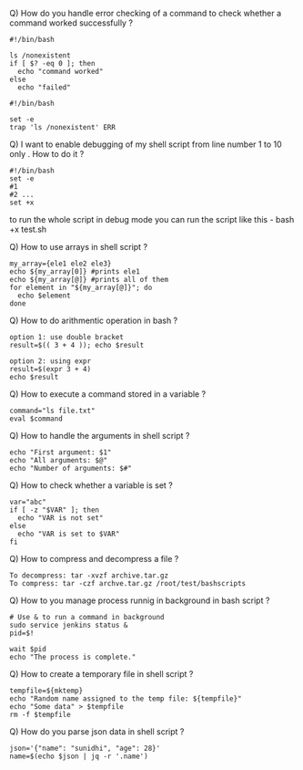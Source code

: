 Q) How do you handle error checking of a command to check whether a command worked successfully ?
```
#!/bin/bash

ls /nonexistent
if [ $? -eq 0 ]; then
  echo "command worked"
else
  echo "failed"
```
```
#!/bin/bash

set -e
trap 'ls /nonexistent' ERR
```
Q) I want to enable debugging of my shell script from line number 1 to 10 only . How to do it ?
```
#!/bin/bash
set -e
#1
#2 ...
set +x
```
to run the whole script in debug mode you can run the script like this - bash +x test.sh

Q) How to use arrays in shell script ?
```
my_array={ele1 ele2 ele3}
echo ${my_array[0]} #prints ele1
echo ${my_array[@]} #prints all of them
for element in "${my_array[@]}"; do
  echo $element
done
```
Q) How to do arithmentic operation in bash ?
```
option 1: use double bracket
result=$(( 3 + 4 )); echo $result

option 2: using expr
result=$(expr 3 + 4)
echo $result
```

Q) How to execute a command stored in a variable ?
```
command="ls file.txt"
eval $command
```

Q) How to handle the arguments in shell script ?
```
echo "First argument: $1"
echo "All arguments: $@"
echo "Number of arguments: $#"
```

Q) How to check whether a variable is set ?
```
var="abc"
if [ -z "$VAR" ]; then
  echo "VAR is not set"
else
  echo "VAR is set to $VAR"
fi
```
Q) How to compress and decompress a file ?
```
To decompress: tar -xvzf archive.tar.gz
To compress: tar -czf archve.tar.gz /root/test/bashscripts
```

Q) How to you manage process runnig in background in bash script ?
```
# Use & to run a command in background
sudo service jenkins status &
pid=$!

wait $pid
echo "The process is complete."
```

Q) How to create a temporary file in shell script ?
```
tempfile=${mktemp}
echo "Random name assigned to the temp file: ${tempfile}"
echo "Some data" > $tempfile
rm -f $tempfile
```

Q) How do you parse json data in shell script ?
```
json='{"name": "sunidhi", "age": 28}'
name=$(echo $json | jq -r '.name')
```

